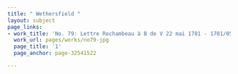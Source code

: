 ```yaml
---
title: " Wethersfield "
layout: subject
page_links:
- work_title: 'No. 79: Lettre Rochambeau à B de V 22 mai 1781 - 1781/05/22'
  work_url: pages/works/no79-jpg
  page_title: '1'
  page_anchor: page-32541522

---
```

